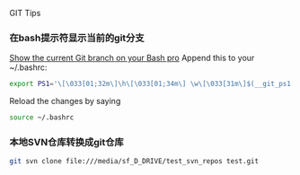 GIT Tips
<!-- toc -->


### 在bash提示符显示当前的git分支
[Show the current Git branch on your Bash pro](https://makandracards.com/makandra/524-show-the-current-git-branch-on-your-bash-prompt)
Append this to your ~/.bashrc:
```bash
export PS1='\[\033[01;32m\]\h\[\033[01;34m\] \w\[\033[31m\]$(__git_ps1 "(%s)") \[\033[01;34m\]$\[\033[00m\] '
```
Reload the changes by saying
```bash
source ~/.bashrc
```


### 本地SVN仓库转换成git仓库
```bash
git svn clone file:///media/sf_D_DRIVE/test_svn_repos test.git
```
